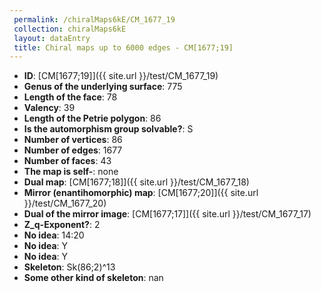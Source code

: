 ```yaml
--- 
 permalink: /chiralMaps6kE/CM_1677_19 
 collection: chiralMaps6kE
 layout: dataEntry
 title: Chiral maps up to 6000 edges - CM[1677;19]
---
```


- **ID**: [CM[1677;19]]({{ site.url }}/test/CM_1677_19)
- **Genus of the underlying surface**: 775
- **Length of the face**: 78
- **Valency**: 39
- **Length of the Petrie polygon**: 86
- **Is the automorphism group solvable?**: S
- **Number of vertices**: 86
- **Number of edges**: 1677
- **Number of faces**: 43
- **The map is self-**: none
- **Dual map**: [CM[1677;18]]({{ site.url }}/test/CM_1677_18)
- **Mirror (enantihomorphic) map**: [CM[1677;20]]({{ site.url }}/test/CM_1677_20)
- **Dual of the mirror image**: [CM[1677;17]]({{ site.url }}/test/CM_1677_17)
- **Z_q-Exponent?**: 2
- **No idea**:  14:20
- **No idea**: Y
- **No idea**: Y
- **Skeleton**: Sk(86;2)^13
- **Some other kind of skeleton**: nan
